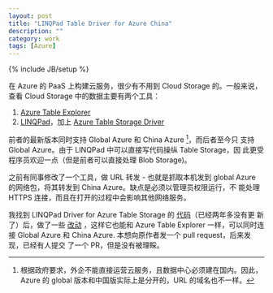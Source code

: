 ```yaml
---
layout: post
title: "LINQPad Table Driver for Azure China"
description: ""
category: work
tags: [Azure]
---
```

{% include JB/setup %}

在 Azure 的 PaaS 上构建云服务，很少有不用到 Cloud Storage 的。一般来说，
查看 Cloud Storage 中的数据主要有两个工具：

1. [Azure Table Explorer](https://azurestorageexplorer.codeplex.com/)
2. [LINQPad](http://www.linqpad.net/)，加上
[Azure Table Storage Driver](https://blog.madd0.com/2012/01/09/linqpad-driver-for-azure-table-storage/)

前者的最新版本同时支持 Global Azure 和 China Azure [^1]，而后者至今只
支持 Global Azure。由于 LINQPad 中可以直接写代码操纵 Table Storage，因
此更受程序员欢迎一点（但是前者可以直接处理 Blob Storage)。

之前有同事修改了一个工具，做 URL 转发 - 也就是抓取本机发到 global
Azure 的网络包，将其转发到 China Azure。缺点是必须以管理员权限运行，不
能处理 HTTPS 连接，而且在打开的过程中会影响其他网络服务。

我找到 LINQPad Driver for Azure Table Storage 的
[代码](https://github.com/madd0/AzureStorageDriver)（已经两年多没有更
新了）后，做了一些
[改动](https://github.com/live4thee/AzureStorageDriver/commit/30c6c489e2c059fa89b13d5cce4ce3bed28cad3d)
，这样它也能和 Azure Table Explorer 一样，可以同时连接 Global Azure 和
China Azure. 本想向原作者发一个 pull request，后来发现，已经有人提交
了一个 PR，但是没有被理睬。

[^1]: 根据政府要求，外企不能直接运营云服务，且数据中心必须建在国内。因此，Azure 的 global 版本和中国版实际上是分开的，URL 的域名也不一样。

